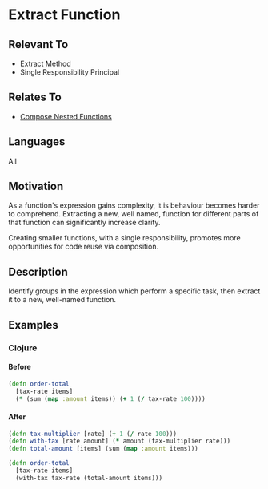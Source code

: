 # Extract Function

## Relevant To

* Extract Method
* Single Responsibility Principal

## Relates To

* [Compose Nested Functions](compose-nested-functions.md)

## Languages

All

## Motivation

As a function's expression gains complexity, it is behaviour becomes harder to
comprehend. Extracting a new, well named, function for different parts of that
function can significantly increase clarity.

Creating smaller functions, with a single responsibility, promotes more
opportunities for code reuse via composition.

## Description

Identify groups in the expression which perform a specific task, then extract
it to a new, well-named function.

## Examples

### Clojure

#### Before
```clojure
(defn order-total
  [tax-rate items]
  (* (sum (map :amount items)) (+ 1 (/ tax-rate 100))))
```

#### After
```clojure
(defn tax-multiplier [rate] (+ 1 (/ rate 100)))
(defn with-tax [rate amount] (* amount (tax-multiplier rate)))
(defn total-amount [items] (sum (map :amount items)))

(defn order-total
  [tax-rate items]
  (with-tax tax-rate (total-amount items)))
```
